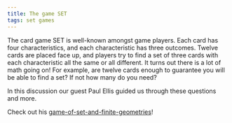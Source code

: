 ```yaml
---
title: The game SET
tags: set games
---
```


The card game SET is well-known amongst game players. Each card has four characteristics, and each characteristic has three outcomes. Twelve cards are placed face up, and players try to find a set of three cards with each characteristic all the same or all different. It turns out there is a lot of math going on! For example, are twelve cards enough to guarantee you will be able to find a set? If not how many do you need?<!--more-->

<p>In this discussion our guest Paul Ellis guided us through these questions and more.</p>
<p>Check out his <a href="http://boisemathcircles.org/wp-content/uploads/2016/05/Game-of-Set-and-Finite-Geometries.pdf">game-of-set-and-finite-geometries</a>!</p>
